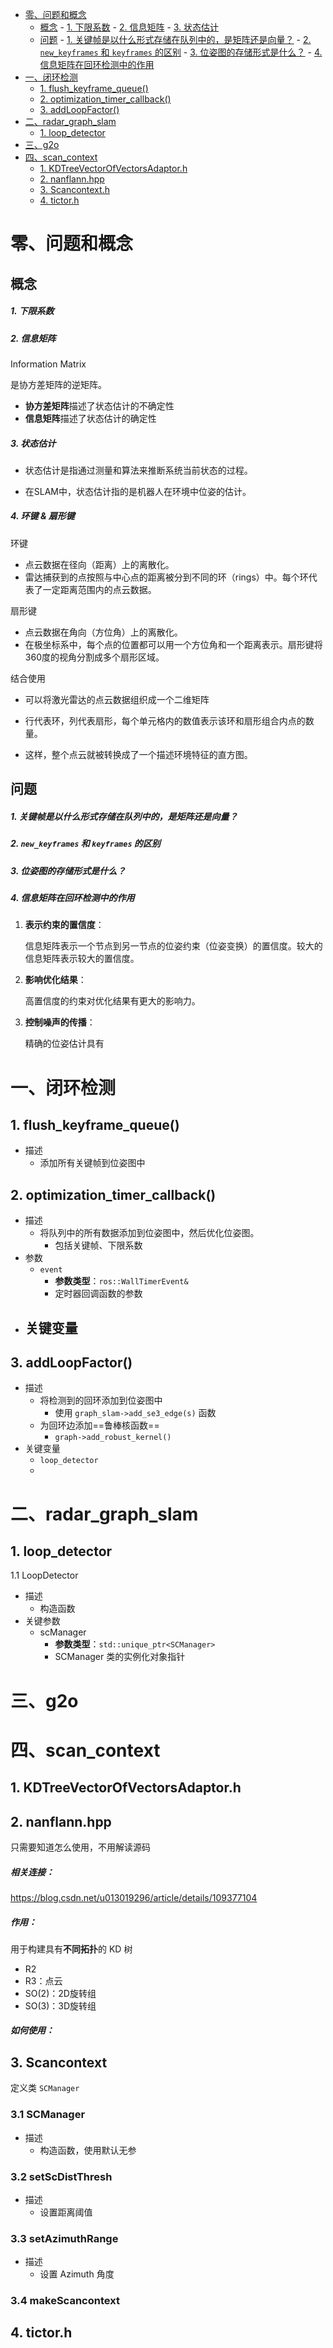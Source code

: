 - [零、问题和概念](#零问题和概念)
  - [概念](#概念)
        - [1. 下限系数](#1-下限系数)
        - [2. 信息矩阵](#2-信息矩阵)
        - [3. 状态估计](#3-状态估计)
  - [问题](#问题)
        - [1. 关键帧是以什么形式存储在队列中的，是矩阵还是向量？](#1-关键帧是以什么形式存储在队列中的是矩阵还是向量)
        - [2. `new_keyframes` 和 `keyframes` 的区别](#2-new_keyframes-和-keyframes-的区别)
        - [3. 位姿图的存储形式是什么？](#3-位姿图的存储形式是什么)
        - [4. 信息矩阵在回环检测中的作用](#4-信息矩阵在回环检测中的作用)
- [一、闭环检测](#一闭环检测)
  - [1. flush\_keyframe\_queue()](#1-flush_keyframe_queue)
  - [2. optimization\_timer\_callback()](#2-optimization_timer_callback)
  - [3. addLoopFactor()](#3-addloopfactor)
- [二、radar\_graph\_slam](#二radar_graph_slam)
  - [1. loop\_detector](#1-loop_detector)
- [三、g2o](#三g2o)
- [四、scan\_context](#四scan_context)
  - [1. KDTreeVectorOfVectorsAdaptor.h](#1-kdtreevectorofvectorsadaptorh)
  - [2. nanflann.hpp](#2-nanflannhpp)
  - [3. Scancontext.h](#3-scancontexth)
  - [4. tictor.h](#4-tictorh)


# 零、问题和概念

## 概念

##### 1. 下限系数

##### 2. 信息矩阵

Information Matrix

是协方差矩阵的逆矩阵。

- **协方差矩阵**描述了状态估计的不确定性
- **信息矩阵**描述了状态估计的确定性

##### 3. 状态估计

- 状态估计是指通过测量和算法来推断系统当前状态的过程。

- 在SLAM中，状态估计指的是机器人在环境中位姿的估计。

##### 4. 环键 & 扇形键

环键

- 点云数据在径向（距离）上的离散化。
- 雷达捕获到的点按照与中心点的距离被分到不同的环（rings）中。每个环代表了一定距离范围内的点云数据。

扇形键

- 点云数据在角向（方位角）上的离散化。
- 在极坐标系中，每个点的位置都可以用一个方位角和一个距离表示。扇形键将360度的视角分割成多个扇形区域。

结合使用

- 可以将激光雷达的点云数据组织成一个二维矩阵

- 行代表环，列代表扇形，每个单元格内的数值表示该环和扇形组合内点的数量。

- 这样，整个点云就被转换成了一个描述环境特征的直方图。

  

## 问题

##### 1. 关键帧是以什么形式存储在队列中的，是矩阵还是向量？

##### 2. `new_keyframes` 和 `keyframes` 的区别

##### 3. 位姿图的存储形式是什么？

##### 4. 信息矩阵在回环检测中的作用

1. **表示约束的置信度**：

   信息矩阵表示一个节点到另一节点的位姿约束（位姿变换）的置信度。较大的信息矩阵表示较大的置信度。

2. **影响优化结果**：

   高置信度的约束对优化结果有更大的影响力。

3. **控制噪声的传播**：

   精确的位姿估计具有

#  一、闭环检测

## 1. flush_keyframe_queue()

- 描述
  - 添加所有关键帧到位姿图中

## 2. optimization_timer_callback()

- 描述
  - 将队列中的所有数据添加到位姿图中，然后优化位姿图。
    - 包括关键帧、下限系数
- 参数
  - `event`
    - **参数类型**：`ros::WallTimerEvent&`
    - 定时器回调函数的参数
- 关键变量
  - 

## 3. addLoopFactor()

- 描述
  - 将检测到的回环添加到位姿图中
    - 使用 `graph_slam->add_se3_edge(s)` 函数
  - 为回环边添加==鲁棒核函数==
    - `graph->add_robust_kernel()`
- 关键变量
  - `loop_detector`
  - 


# 二、radar_graph_slam

## 1. loop_detector

1.1 LoopDetector

- 描述
  - 构造函数
- 关键参数
  - scManager
    - **参数类型**：`std::unique_ptr<SCManager>`
    - SCManager 类的实例化对象指针

# 三、g2o

# 四、scan_context

## 1. KDTreeVectorOfVectorsAdaptor.h





## 2. nanflann.hpp

只需要知道怎么使用，不用解读源码

##### 相关连接：

https://blog.csdn.net/u013019296/article/details/109377104

##### 作用：

用于构建具有**不同拓扑**的 KD 树

- R2
- R3：点云
- SO(2)：2D旋转组
- SO(3)：3D旋转组

##### 如何使用：



## 3. Scancontext

定义类 `SCManager`

### 3.1 SCManager

- 描述
  - 构造函数，使用默认无参

### 3.2 setScDistThresh

- 描述
  - 设置距离阈值

### 3.3 setAzimuthRange

- 描述
  - 设置 Azimuth 角度

### 3.4 makeScancontext



## 4. tictor.h